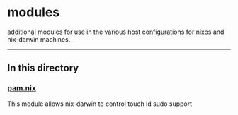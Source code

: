 # modules

additional modules for use in the various host configurations for nixos and nix-darwin machines.

---

## In this directory

### [pam.nix](./pam.nix)

This module allows nix-darwin to control touch id sudo support
